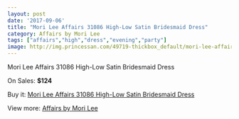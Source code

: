 ```yaml
---
layout: post
date: '2017-09-06'
title: "Mori Lee Affairs 31086 High-Low Satin Bridesmaid Dress"
category: Affairs by Mori Lee
tags: ["affairs","high","dress","evening","party"]
image: http://img.princessan.com/49719-thickbox_default/mori-lee-affairs-31086-high-low-satin-bridesmaid-dress.jpg
---
```

Mori Lee Affairs 31086 High-Low Satin Bridesmaid Dress

On Sales: **$124**
<a href="https://www.princessan.com/en/affairs-by-mori-lee/22423-mori-lee-affairs-31086-high-low-satin-bridesmaid-dress.html"><amp-img layout="responsive" width="600" height="600" src="//img.princessan.com/49719-thickbox_default/mori-lee-affairs-31086-high-low-satin-bridesmaid-dress.jpg" alt="Mori Lee Affairs 31086 High-Low Satin Bridesmaid Dress 0" /></a>
<a href="https://www.princessan.com/en/affairs-by-mori-lee/22423-mori-lee-affairs-31086-high-low-satin-bridesmaid-dress.html"><amp-img layout="responsive" width="600" height="600" src="//img.princessan.com/49721-thickbox_default/mori-lee-affairs-31086-high-low-satin-bridesmaid-dress.jpg" alt="Mori Lee Affairs 31086 High-Low Satin Bridesmaid Dress 1" /></a>
<a href="https://www.princessan.com/en/affairs-by-mori-lee/22423-mori-lee-affairs-31086-high-low-satin-bridesmaid-dress.html"><amp-img layout="responsive" width="600" height="600" src="//img.princessan.com/49720-thickbox_default/mori-lee-affairs-31086-high-low-satin-bridesmaid-dress.jpg" alt="Mori Lee Affairs 31086 High-Low Satin Bridesmaid Dress 2" /></a>

Buy it: [Mori Lee Affairs 31086 High-Low Satin Bridesmaid Dress](https://www.princessan.com/en/affairs-by-mori-lee/22423-mori-lee-affairs-31086-high-low-satin-bridesmaid-dress.html "Mori Lee Affairs 31086 High-Low Satin Bridesmaid Dress")

View more: [Affairs by Mori Lee](https://www.princessan.com/en/188-affairs-by-mori-lee "Affairs by Mori Lee")